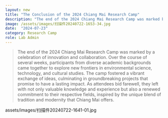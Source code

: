 ```yaml
---
layout: new
title: "The Conclusion of the 2024 Chiang Mai Research Camp"
description: "The end of the 2024 Chiang Mai Research Camp was marked by a celebration of innovation and collaboration."
image: /assets/images/扫描件20240722-1653-34.jpg
date:  "2024-07-23"
category: Research Camp
role: Lab Admin
---
```


> The end of the 2024 Chiang Mai Research Camp was marked by a celebration of innovation and collaboration. Over the course of several weeks, participants from diverse academic backgrounds came together to explore new frontiers in environmental science, technology, and cultural studies. The camp fostered a vibrant exchange of ideas, culminating in groundbreaking projects that promise to have a lasting impact. As attendees bid farewell, they left with not only valuable knowledge and experience but also a renewed commitment to their respective fields, inspired by the unique blend of tradition and modernity that Chiang Mai offers.

assets/images/扫描件20240722-1641-01.jpg